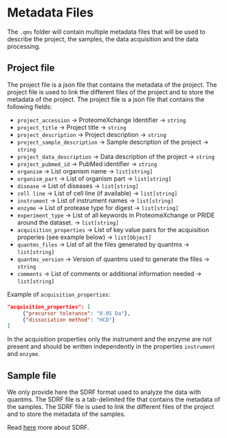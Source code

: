 # Metadata Files

The `.qms` folder will contain multiple metadata files that will be used to describe the project, the samples, the data acquisition and the data processing. 

## Project file

The project file is a json file that contains the metadata of the project. The project file is used to link the different files of the project and to store the metadata of the project. 
The project file is a json file that contains the following fields:

- `project_accession` -> ProteomeXchange Identifier -> `string`
- `project_title` -> Project title -> `string` 
- `project_description` -> Project description -> `string`
- `project_sample_description` -> Sample description of the project -> `string` 
- `project_data_description` -> Data description of the project -> `string`
- `project_pubmed_id` -> PubMed identifier -> `string`
- `organism` -> List organism name -> `list[string]`
- `organism_part` -> List of organism part -> `list[string]`
- `disease` -> List of diseases -> `list[string]`
- `cell line` -> List of cell line (if available) -> `list[string]`
- `instrument` -> List of instrument names -> `list[string]`
- `enzyme` -> List of protease type for digest -> `list[string]`
- `experiment_type` -> List of all keywords in ProteomeXchange or PRIDE around the dataset. -> `list[string]`
- `acquisition_properties` -> List of key value pairs for the acquisition properies (see example below) -> `list[Object]`
- `quantms_files` -> List of all the files generated by quantms -> `list[string]`
- `quantms_version` -> Version of quantms used to generate the files -> `string`
- `comments` -> List of comments or additional information needed -> `list[string]`

Example of `acquisition_properties`:

```json
"acquisition_properties": [
     {"precursor tolerance": "0.05 Da"},
     {"dissociation method": "HCD"}
]
```

In the acquisition properties only the instrument and the enzyme are not present and should be written independently in the properties `instrument` and `enzyme`.

## Sample file

We only provide here the SDRF format used to analyze the data with quantms. The SDRF file is a tab-delimited file that contains the metadata of the samples. 
The SDRF file is used to link the different files of the project and to store the metadata of the samples.

Read [here](https://github.com/bigbio/proteomics-sample-metadata/tree/master/sdrf-proteomics) more about SDRF. 
